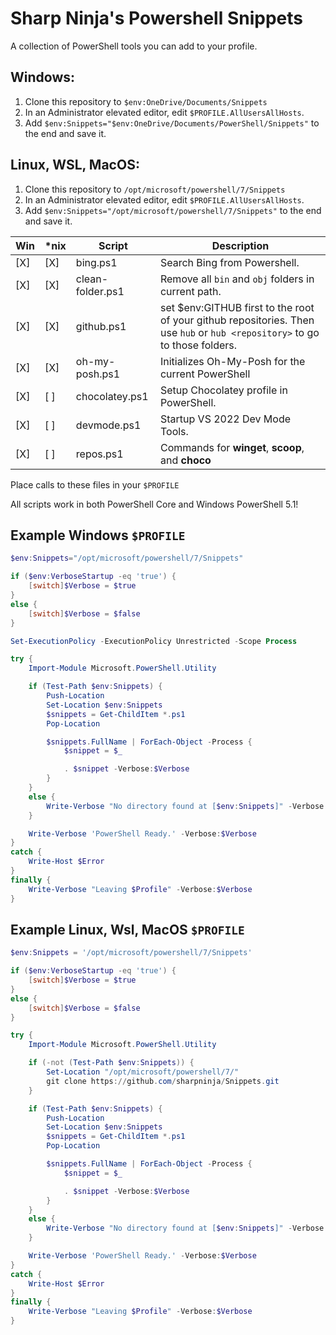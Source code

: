 # Sharp Ninja's Powershell Snippets

A collection of PowerShell tools you can add to your profile.

## Windows: 

1. Clone this repository to `$env:OneDrive/Documents/Snippets`
2. In an Administrator elevated editor, edit `$PROFILE.AllUsersAllHosts`.  
3. Add `$env:Snippets="$env:OneDrive/Documents/PowerShell/Snippets"` to the end and save it.

## Linux, WSL, MacOS: 

1. Clone this repository to `/opt/microsoft/powershell/7/Snippets`
2. In an Administrator elevated editor, edit `$PROFILE.AllUsersAllHosts`.  
3. Add `$env:Snippets="/opt/microsoft/powershell/7/Snippets"` to the end and save it.

| Win | *nix | Script           | Description                                                                                                                  |
|-----|------|------------------|------------------------------------------------------------------------------------------------------------------------------|
| [X] | [X]  | bing.ps1         | Search Bing from Powershell.                                                                                                 |
| [X] | [X]  | clean-folder.ps1 | Remove all `bin` and `obj` folders in current path.                                                                          |
| [X] | [X]  | github.ps1       | set $env:GITHUB first to the root of your github repositories.  Then use `hub` or `hub <repository>` to go to those folders. |
| [X] | [X]  | oh-my-posh.ps1   | Initializes Oh-My-Posh for the current PowerShell 
| [X] | [ ]  | chocolatey.ps1   | Setup Chocolatey profile in PowerShell.                                                                                      |
| [X] | [ ]  | devmode.ps1      | Startup VS 2022 Dev Mode Tools.                                                                                              |
| [X] | [ ]  | repos.ps1        | Commands for **winget**, **scoop**, and **choco**                                                                            |

Place calls to these files in your `$PROFILE`

All scripts work in both PowerShell Core and Windows PowerShell 5.1!

## Example Windows `$PROFILE`

```powershell
$env:Snippets="/opt/microsoft/powershell/7/Snippets"

if ($env:VerboseStartup -eq 'true') {
    [switch]$Verbose = $true
}
else {
    [switch]$Verbose = $false
}

Set-ExecutionPolicy -ExecutionPolicy Unrestricted -Scope Process

try {
    Import-Module Microsoft.PowerShell.Utility

    if (Test-Path $env:Snippets) {
        Push-Location
        Set-Location $env:Snippets
        $snippets = Get-ChildItem *.ps1
        Pop-Location

        $snippets.FullName | ForEach-Object -Process {
            $snippet = $_

            . $snippet -Verbose:$Verbose
        }
    }
    else {
        Write-Verbose "No directory found at [$env:Snippets]" -Verbose:$Verbose
    }

    Write-Verbose 'PowerShell Ready.' -Verbose:$Verbose
}
catch {
    Write-Host $Error    
}
finally {
    Write-Verbose "Leaving $Profile" -Verbose:$Verbose
}
```

## Example Linux, Wsl, MacOS `$PROFILE`

```powershell
$env:Snippets = '/opt/microsoft/powershell/7/Snippets'

if ($env:VerboseStartup -eq 'true') {
    [switch]$Verbose = $true
}
else {
    [switch]$Verbose = $false
}

try {
    Import-Module Microsoft.PowerShell.Utility

    if (-not (Test-Path $env:Snippets)) {
        Set-Location "/opt/microsoft/powershell/7/"
        git clone https://github.com/sharpninja/Snippets.git
    }

    if (Test-Path $env:Snippets) {
        Push-Location
        Set-Location $env:Snippets
        $snippets = Get-ChildItem *.ps1
        Pop-Location

        $snippets.FullName | ForEach-Object -Process {
            $snippet = $_

            . $snippet -Verbose:$Verbose
        }
    }
    else {
        Write-Verbose "No directory found at [$env:Snippets]" -Verbose:$Verbose
    }

    Write-Verbose 'PowerShell Ready.' -Verbose:$Verbose
}
catch {
    Write-Host $Error    
}
finally {
    Write-Verbose "Leaving $Profile" -Verbose:$Verbose
}
```
